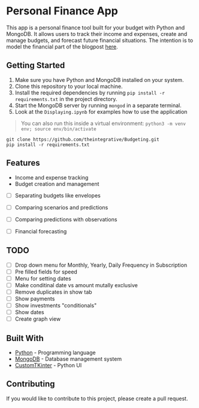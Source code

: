 # Personal Finance App

This app is a personal finance tool built for your budget with Python and MongoDB. It allows users to track their income and expenses, create and manage budgets, and forecast future financial situations. The intention is to model the financial part of the blogpost [here](https://theintegrative.net/p/plan-for-the-future/).

## Getting Started

1. Make sure you have Python and MongoDB installed on your system.
2. Clone this repository to your local machine.
3. Install the required dependencies by running `pip install -r requirements.txt` in the project directory.
4. Start the MongoDB server by running `mongod` in a separate terminal.
5. Look at the `Displaying.ipynb` for examples how to use the application 

> You can also run this inside a virtual environment: `python3 -m venv env; source env/bin/activate`

```shell
git clone https://github.com/theintegrative/Budgeting.git
pip install -r requirements.txt
```

## Features

- Income and expense tracking
- Budget creation and management
- [ ] Separating budgets like envelopes
- [ ] Comparing scenarios and predictions
- [ ] Comparing predictions with observations
- [ ] Financial forecasting


## TODO
- [ ] Drop down menu for Monthly, Yearly, Daily Frequency in Subscription
- [ ] Pre filled fields for speed
- [ ] Menu for setting dates
- [ ] Make conditinal date vs amount mutally exclusive
- [ ] Remove duplicates in show tab
- [ ] Show payments
- [ ] Show investments "conditionals"
- [ ] Show dates
- [ ] Create graph view

## Built With

- [Python](https://www.python.org/) - Programming language
- [MongoDB](https://www.mongodb.com/) - Database management system
- [CustomTKinter](https://github.com/TomSchimansky/CustomTkinter) - Python UI 

## Contributing

If you would like to contribute to this project, please create a pull request.
